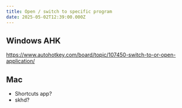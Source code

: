 ```yaml
---
title: Open / switch to specific program
date: 2025-05-02T12:39:00.000Z
---
```

## Windows AHK

<https://www.autohotkey.com/board/topic/107450-switch-to-or-open-application/>

## Mac

- Shortcuts app?
- skhd?
